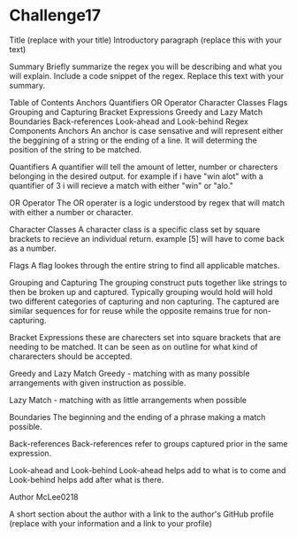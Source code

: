 # Challenge17
Title (replace with your title)
Introductory paragraph (replace this with your text)

Summary
Briefly summarize the regex you will be describing and what you will explain. Include a code snippet of the regex. Replace this text with your summary.

Table of Contents
Anchors
Quantifiers
OR Operator
Character Classes
Flags
Grouping and Capturing
Bracket Expressions
Greedy and Lazy Match
Boundaries
Back-references
Look-ahead and Look-behind
Regex Components
Anchors
An anchor is case sensative and will represent either the beggining of a string or the ending of a line. It will determing the position of the string to be matched.

Quantifiers
A quantifier will tell the amount of letter, number or charecters belonging in the desired output. for example if i have "win alot" with a quantifier of 3 i will recieve a match with either "win" or "alo."

OR Operator
The OR operater is a logic understood by regex that will match with either a number or character.

Character Classes
A character class is a specific class set by square brackets to recieve an individual return. example [5] will have to come back as a number.

Flags
A flag lookes through the entire string to find all applicable matches.

Grouping and Capturing
The grouping construct puts together like strings to then be broken up and captured. Typically grouping would hold will hold two different categories of capturing and non capturing. The captured are similar sequences for for reuse while the opposite remains true for non-capturing.

Bracket Expressions
these are charecters set into square brackets that are needing to be matched. It can be seen as on outline for what kind of chararecters should be accepted.

Greedy and Lazy Match
Greedy - matching with as many possible arrangements with given instruction as possible.

Lazy Match - matching with as little arrangements when possible

Boundaries
The beginning and the ending of a phrase making a match possible.

Back-references
Back-references refer to groups captured prior in the same expression.

Look-ahead and Look-behind
Look-ahead helps add to what is to come and Look-behind helps add after what is there.

Author
McLee0218

A short section about the author with a link to the author's GitHub profile (replace with your information and a link to your profile)